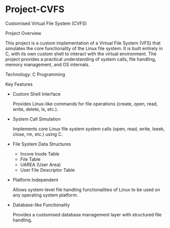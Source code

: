 # Project-CVFS
Customised Virtual File System (CVFS)

Project Overview

This project is a custom implementation of a Virtual File System (VFS) that simulates
the core functionality of the Linux file system. It is built entirely in C, with its own custom
shell to interact with the virtual environment. The project provides a practical understanding
of system calls, file handling, memory management, and OS internals.

Technology: C Programming

Key Features

* Custom Shell Interface

  Provides Linux-like commands for file operations (create, open, read, write,
  delete, Is, etc.).

* System Call Simulation

  Implements core Linux file system system calls (open, read, write, Iseek, close,
  rm, etc.) using C.

* File System Data Structures
  *  Incore Inode Table
  *  File Table
  *  UAREA (User Area)
  *  User File Descriptor Table
  
* Platform Independent

  Allows system-level file handling functionalities of Linux to be used on any
  operating system platform.

* Database-like Functionality

  Provides a customised database management layer with structured file
  handling.

 



